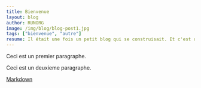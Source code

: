 ```yaml
---
title: Bienvenue
layout: blog
author: RUNORG
image: /img/blog/blog-post1.jpg
tags: ["bienvenue", "autre"]
resume: Il était une fois un petit blog qui se construisait. Et c'est une bonne chose lui dit sa maman !
---
```

Ceci est un premier paragraphe.

Ceci est un deuxieme paragraphe.

[Markdown](http://daringfireball.net/projects/markdown/)